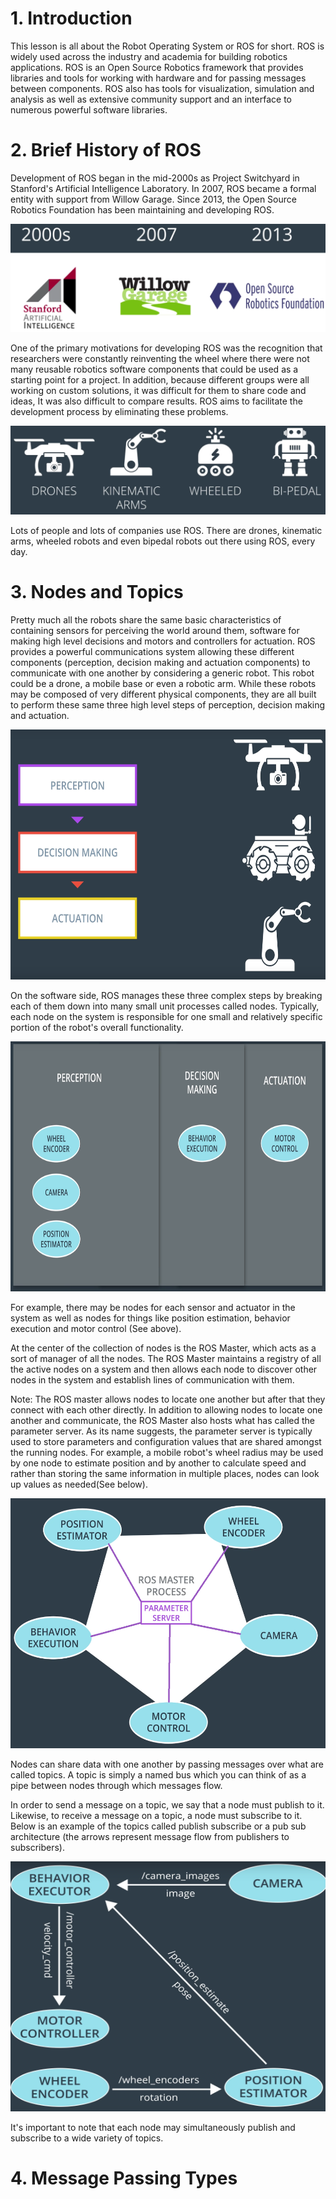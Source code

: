 # 1. Introduction
<p align="justify">

This lesson is all about the Robot Operating System or ROS for short. ROS is widely used across the industry and academia for building robotics applications. ROS is an Open Source Robotics framework that provides libraries and tools for working with hardware and for passing messages between components. ROS also has tools for visualization, simulation and analysis as well as extensive community support and an interface to numerous powerful software libraries. 

# 2. Brief History of ROS

Development of ROS began in the mid-2000s as Project Switchyard in Stanford's Artificial Intelligence Laboratory. In 2007, ROS became a formal entity with support from Willow Garage. Since 2013, the Open Source Robotics Foundation has been maintaining and developing ROS.
<p align="center">
<img src="./img/1.png" alt="Brief History of ROS" />
<p align="center">
  
One of the primary motivations for developing ROS was the recognition that researchers were constantly reinventing the wheel where there were not many reusable robotics software components that could be used as a starting point for a project. In addition, because different groups were all working on custom solutions, it was difficult for them to share code and ideas, It was also difficult to compare results. ROS aims to facilitate the development process by eliminating these problems.

<p align="center">
<img src="./img/2.png" alt="Brief History of ROS" />
<p align="center">
  
Lots of people and lots of companies use ROS. There are drones, kinematic arms, wheeled robots and even bipedal robots out there using ROS, every day.

# 3. Nodes and Topics

Pretty much all the robots share the same basic characteristics of containing sensors for perceiving the world around them, software for making high level decisions and motors and controllers for actuation. ROS provides a powerful communications system allowing these different components (perception, decision making and actuation components) to communicate with one another by considering a generic robot. This robot could be a drone, a mobile base or even a robotic arm. While these robots may be composed of very different physical components, they are all built to perform these same three high level steps of perception, decision making and actuation.

<p align="right">
<img src="./img/3.png" alt="Nodes and Topics" width="600" height="400"/>
<p align="right">
  
On the software side, ROS manages these three complex steps by breaking each of them down into many small unit processes called nodes. Typically, each node on the system is responsible for one small and relatively specific portion of the robot's overall functionality.

<p align="right">
<img src="./img/4.png" alt="Nodes and Topics" width="600" height="400" />
<p align="right">
  
For example, there may be nodes for each sensor and actuator in the system as well as nodes for things like position estimation, behavior execution and motor control (See above).

At the center of the collection of nodes is the ROS Master, which acts as a sort of manager of all the nodes. The ROS Master maintains a registry of all the active nodes on a system and then allows each node to discover other nodes in the system and establish lines of communication with them. 

Note: The ROS master allows nodes to locate one another but after that they connect with each other directly.
In addition to allowing nodes to locate one another and communicate, the ROS Master also hosts what has called the parameter server. As its name suggests, the parameter server is typically used to store parameters and configuration values that are shared amongst the running nodes. For example, a mobile robot's wheel radius may be used by one node to estimate position and by another to calculate speed and rather than storing the same information in multiple places, nodes can look up values as needed(See below).

<p align="right">
<img src="./img/5.png" alt="Nodes and Topics" width="600" height="400"/>
<p align="right">
 
Nodes can share data with one another by passing messages over what are called topics. A topic is simply a named bus which you can think of as a pipe between nodes through which messages flow. 

In order to send a message on a topic, we say that a node must publish to it. Likewise, to receive a message on a topic, a node must subscribe to it. Below is an example of the topics called publish subscribe or a pub sub architecture (the arrows represent message flow from publishers to subscribers).


<p align="right">
<img src="./img/6.png" alt="Nodes and Topics" width="600" height="400"/>
<p align="right">

It's important to note that each node may simultaneously publish and subscribe to a wide variety of topics.

# 4. Message Passing Types

</p>
